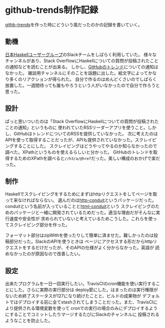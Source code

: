 # github-trends制作記録

[githb-trends](https://github.com/Hexirp/github-trends)を作った時にどういう風だったのかの記録を書いていく。

## 動機

[日本Haskellユーザーグループ](https://haskell.jp/)のSlackチームをしばらく利用していた。
様々なチャンネルがあり、Stack OverflowにHaskellについての質問が投稿されたことの通知などを読むことが出来る。
しかし、[GitHubのトレンド](https://github.com/trending/haskell)についての通知はなかった。
雑談用チャンネルにそのことを話題に出した。絵文字によってかなり多くのリアクションが得られた。
自分で作るのはめんどくさいのでしばらく放置した。一週間待っても誰もやろうという人がいなかったので自分で作ろうと思った。

## 設計

ぱっと思いついたのは「Stack OverflowにHaskellについての質問が投稿されたことの通知」というものに
使われていたRSSリーダーアプリを使うこと。しかし、GitHubはトレンドについてのRSSを提供していなかった。
次に考えたのはAPIを使って取得することだったが、APIも提供されていなかった。スクレイピングすることにした。
スクレイピングはどうやってやるのか知らなかったので調べた。XPathというものを使えるらしいと分かった。
GitHubのトレンドを取得するためのXPathを調べると`//h3/a/@href`だった。美しい構成のおかげで楽だった。


## 制作

Haskellでスクレイピングをするためにまずはhttpリクエストをしてページを取って来なければならない。
選んだのは[http-conduit](http://hackage.haskell.org/package/http-conduit)というパッケージだった。
conduitという名前が入っていることと[html-conduit](http://hackage.haskell.org/package/html-conduit)という
スクレイピングのためのパッケージと一緒に開発されているためだった。適当な理由だがそんなに実行速度や安全性が
求められていないと考えているためこうした。これらを使ってスクレイピング部分を作った。

フォーマット部分はzipWithを使ったりして簡単に済ませた。難しかったのは投稿部分だった。SlackのAPIを使うときは
ページにアクセスする形だからhttpリクエストをするだけだったが、そのAPIの仕様がよく分からなかった。英語が
読めなかったのが原因なので改善したい。

## 設定

出来たプログラムを一日一回実行したい。TravisCIのcron機能を使い実行することにした。さらに実際の実行部分は
deploy節にした。はまったのは実行権限がないため終了ステータスが127になり続けたことと、ビルドの成果物が
デフォルトではデプロイする前に全てstashされてしまうことだった。また、TravisCIにより提供される環境変数を使って
cronでの実行の場合のみにデプロイするようにすることでコミットしたりマージするたびにSlackのチャンネルに
投稿されるようなことを防止した。
